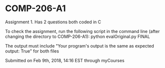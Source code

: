 # COMP-206-A1
Assignment 1. Has 2 questions both coded in C

To check the assignment, run the following script in the command line (after changing the directory to COMP-206-A1):
       python evalOriginal.py FINAL
       
The output must include "Your program's output is the same as expected output: True" for both files

Submitted on Feb 9th, 2018, 14:16 EST through myCourses

 

      
